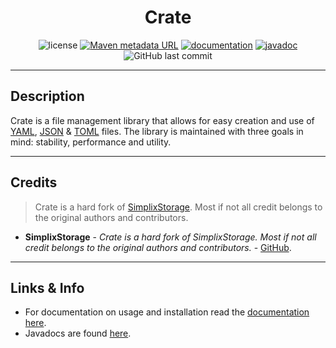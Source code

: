 <h1 align="center">Crate</h1>
<p align="center">
    <img src="https://img.shields.io/github/license/milkdrinkers/Crate?color=blue&style=flat-square" alt="license"/>
    <a href="https://maven.athyrium.eu/#/releases/com/github/milkdrinkers/crate"><img alt="Maven metadata URL" src="https://img.shields.io/maven-metadata/v?metadataUrl=https%3A%2F%2Fmaven.athyrium.eu%2Freleases%2Fcom%2Fgithub%2Fmilkdrinkers%2Fcrate%2Fmaven-metadata.xml&style=flat-square&label=Maven Version&color=44cc11"></a>
    <a href="https://milkdrinkers.github.io/Crate/introduction"><img src="https://img.shields.io/badge/Documentation-900C3F?style=flat-square" alt="documentation"/></a>
    <a href="https://javadoc.io/doc/io.github.milkdrinkers/crate"><img src="https://img.shields.io/badge/Javadoc-8A2BE2?style=flat-square" alt="javadoc"/></a>
    <img alt="GitHub last commit" src="https://img.shields.io/github/last-commit/milkdrinkers/crate?style=flat-square&label=Last%20Commit">
</p>

---

## Description

Crate is a file management library that allows for easy creation and use of [YAML](https://yaml.org/), [JSON](https://www.json.org/) & [TOML](https://toml.io/) files. The library is maintained with three goals in mind: stability, performance and utility. 

---

## Credits

> Crate is a hard fork of [SimplixStorage]((https://github.com/Simplix-Softworks/SimplixStorage)). Most if not all credit belongs to the original authors and contributors.

* **SimplixStorage** - *Crate is a hard fork of SimplixStorage. Most if not all credit belongs to the original authors and contributors.* - [GitHub](https://github.com/Simplix-Softworks/SimplixStorage).

---

## Links & Info

* For documentation on usage and installation read the [documentation here](https://milkdrinkers.github.io/Crate/introduction).
* Javadocs are found [here](https://javadoc.io/doc/io.github.milkdrinkers/crate/).

